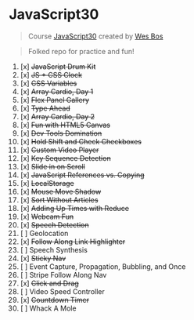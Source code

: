 # JavaScript30

> Course [JavaScript30](https://javascript30.com) created by [Wes Bos](https://github.com/wesbos)    

> Folked repo for practice and fun!

1. [x]  ~~JavaScript Drum Kit~~
2. [x] ~~JS + CSS Clock~~
3. [x] ~~CSS Variables~~
4. [x] ~~Array Cardio, Day 1~~
5. [x] ~~Flex Panel Gallery~~
6. [x] ~~Type Ahead~~
7. [x] ~~Array Cardio, Day 2~~
8. [x] ~~Fun with HTML5 Canvas~~
9. [x] ~~Dev Tools Domination~~
10. [x] ~~Hold Shift and Check Checkboxes~~
11. [x] ~~Custom Video Player~~
12. [x] ~~Key Sequence Detection~~
13. [x] ~~Slide in on Scroll~~
14. [x] ~~JavaScript References vs. Copying~~
15. [x] ~~LocalStorage~~
16. [x] ~~Mouse Move Shadow~~
17. [x] ~~Sort Without Articles~~
18. [x] ~~Adding Up Times with Reduce~~
19. [x] ~~Webcam Fun~~
20. [x] ~~Speech Detection~~
21. [ ] Geolocation
22. [x] ~~Follow Along Link Highlighter~~
23. [ ] Speech Synthesis
24. [x] ~~Sticky Nav~~
25. [ ] Event Capture, Propagation, Bubbling, and Once
26. [ ] Stripe Follow Along Nav
27. [x] ~~Click and Drag~~
28. [ ] Video Speed Controller
29. [x] ~~Countdown Timer~~
30. [ ] Whack A Mole